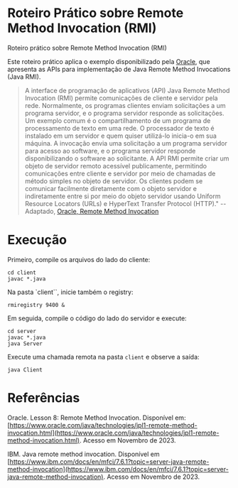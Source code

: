 # Roteiro Prático sobre Remote Method Invocation (RMI)
Roteiro prático sobre Remote Method Invocation (RMI)

Este roteiro prático aplica o exemplo disponibilizado pela [Oracle](https://docs.oracle.com/javase/8/docs/technotes/guides/rmi/hello/hello-world.html), que apresenta as APIs para implementação de Java Remote Method Invocations (Java RMI).


> A interface de programação de aplicativos (API) Java Remote Method Invocation (RMI) permite comunicações de cliente e servidor pela rede. Normalmente, os programas clientes enviam solicitações a um programa servidor, e o programa servidor responde as solicitações. Um exemplo comum é o compartilhamento de um programa de processamento de texto em uma rede. O processador de texto é instalado em um servidor e quem quiser utilizá-lo inicia-o em sua máquina. A invocação envia uma solicitação a um programa servidor para acesso ao software, e o programa servidor responde disponibilizando o software ao solicitante. A API RMI permite criar um objeto de servidor remoto acessível publicamente, permitindo comunicações entre cliente e servidor por meio de chamadas de método simples no objeto de servidor. Os clientes podem se comunicar facilmente diretamente com o objeto servidor e indiretamente entre si por meio do objeto servidor usando Uniform Resource Locators (URLs) e HyperText Transfer Protocol (HTTP)." -- Adaptado, [Oracle, Remote Method Invocation](https://www.oracle.com/java/technologies/jpl1-remote-method-invocation.html)


# Execução


Primeiro, compile os arquivos do lado do cliente:

```
cd client
javac *.java
```

Na pasta `client``, inicie também o registry:

```
rmiregistry 9400 &
```

Em seguida, compile o código do lado do servidor e execute:

```
cd server
javac *.java
java Server
```

Execute uma chamada remota na pasta `client` e observe a saída:
```
java Client
```

# Referências


Oracle. Lesson 8: Remote Method Invocation. Disponível em: [https://www.oracle.com/java/technologies/jpl1-remote-method-invocation.html](https://www.oracle.com/java/technologies/jpl1-remote-method-invocation.html). Acesso em Novembro de 2023.


IBM. Java remote method invocation. Disponível em
[https://www.ibm.com/docs/en/mfci/7.6.1?topic=server-java-remote-method-invocation](https://www.ibm.com/docs/en/mfci/7.6.1?topic=server-java-remote-method-invocation). Acesso em Novembro de 2023.

